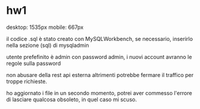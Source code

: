 # hw1

desktop: 1535px mobile: 667px

il codice .sql è stato creato con MySQLWorkbench, se necessario, inserirlo nella sezione (sql) di mysqladmin

utente prefefinito è admin con password admin, i nuovi account avranno le regole sulla password


non abusare della rest api esterna altrimenti potrebbe fermare il traffico per troppe richieste. 


ho aggiornato i file in un secondo momento, potrei aver commesso l'errore di lasciare qualcosa obsoleto, in quel caso mi scuso. 
